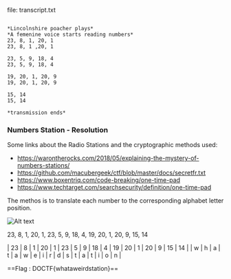 
file: transcript.txt
```

*Lincolnshire poacher plays*
*A femenine voice starts reading numbers*
23, 8, 1, 20, 1
23, 8, 1 ,20, 1

23, 5, 9, 18, 4
23, 5, 9, 18, 4

19, 20, 1, 20, 9
19, 20, 1, 20, 9

15, 14
15, 14

*transmission ends*

```

### Numbers Station - Resolution

Some links about the Radio Stations and the cryptographic methods used:

- <https://warontherocks.com/2018/05/explaining-the-mystery-of-numbers-stations/>
- <https://github.com/macubergeek/ctf/blob/master/docs/secretfr.txt>
- <https://www.boxentriq.com/code-breaking/one-time-pad>
- <https://www.techtarget.com/searchsecurity/definition/one-time-pad>

The methos is to translate each number to the corresponding alphabet letter position.

![Alt text](Numbers_Station/alphabet.png)

23, 8, 1, 20, 1, 23, 5, 9, 18, 4, 19, 20, 1, 20, 9, 15, 14

| 23 | 8 | 1 | 20 | 1 | 23 | 5 | 9 | 18 | 4 | 19 | 20 | 1 | 20 | 9 | 15 | 14 |
| w  | h | a | t  | a | w  | e | i | r  | d | s  | t  | a | t  | i | o  | n  |


==Flag : DOCTF{whataweirdstation}==